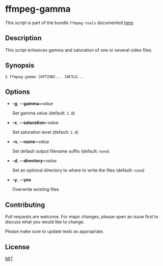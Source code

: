 # ffmpeg-gamma

This script is part of the bundle `ffmpeg-tools` documented [here](../../README.md).


## Description

This script enhances gamma and saturation of one or several video files.


## Synopsis

```console
$ ffmpeg-gamma [OPTION]... INFILE...
```

## Options

+ **-g**, **--gamma**=_value_

  Set gamma value (default: `1.0`)

+ **-s**, **--saturation**=_value_

  Set saturation level (default: `1.0`)

+ **-n**, **--name**=_value_

  Set default output filename suffix (default: `none`)

+ **-d**, **--directory**=_value_

  Set an optional directory to where to write the files (default: `none`)

+ **-y**, **--yes**

  Overwrite existing files


## Contributing

Pull requests are welcome. For major changes, please open an issue first to discuss what you would like to change.

Please make sure to update tests as appropriate.


## License

[MIT](https://choosealicense.com/licenses/mit/)
